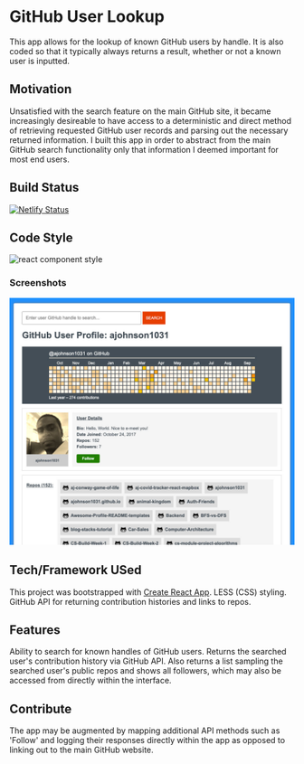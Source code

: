 # GitHub User Lookup

This app allows for the lookup of known GitHub users by handle. It is also coded so that it typically always returns a result, whether or not a known user is inputted.

## Motivation

Unsatisfied with the search feature on the main GitHub site, it became increasingly desireable to have access to a deterministic and direct method of retrieving requested GitHub user records and parsing out the necessary returned information. I built this app in order to abstract from the main GitHub search functionality only that information I deemed important for most end users.

## Build Status

[![Netlify Status](https://api.netlify.com/api/v1/badges/30685a17-5a71-452b-be27-328e5a401bd9/deploy-status)](https://app.netlify.com/sites/react-gh-user-card/deploys)

## Code Style

<img src="https://img.shields.io/badge/react%20component%20style-class-blue" alt="react component style">

### Screenshots

<img src="https://raw.githubusercontent.com/ajohnson1031/React-Github-User-Card/7529d36abcc79643ef2bf0aab37c79d7d54d15e6/src/imgs/screenshot.jpg" alt="GitHub User Lookup Screenshot">

## Tech/Framework USed

This project was bootstrapped with [Create React App](https://github.com/facebook/create-react-app). LESS (CSS) styling. GitHub API for returning contribution histories and links to repos.

## Features

Ability to search for known handles of GitHub users. Returns the searched user's contribution history via GitHub API. Also returns a list sampling the searched user's public repos and shows all followers, which may also be accessed from directly within the interface.

## Contribute

The app may be augmented by mapping additional API methods such as 'Follow' and logging their responses directly within the app as opposed to linking out to the main GitHub website.
